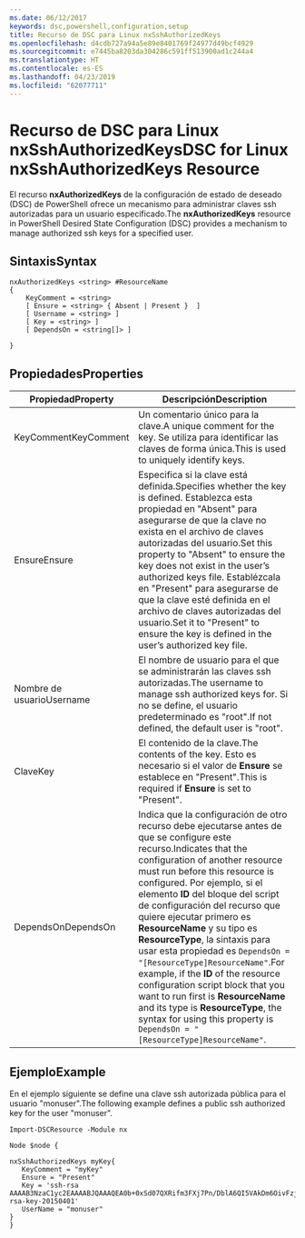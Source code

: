 ```yaml
---
ms.date: 06/12/2017
keywords: dsc,powershell,configuration,setup
title: Recurso de DSC para Linux nxSshAuthorizedKeys
ms.openlocfilehash: d4cdb727a94a5e89e8401769f24977d49bcf4929
ms.sourcegitcommit: e7445ba8203da304286c591ff513900ad1c244a4
ms.translationtype: HT
ms.contentlocale: es-ES
ms.lasthandoff: 04/23/2019
ms.locfileid: "62077711"
---
```

# <a name="dsc-for-linux-nxsshauthorizedkeys-resource"></a><span data-ttu-id="78a06-103">Recurso de DSC para Linux nxSshAuthorizedKeys</span><span class="sxs-lookup"><span data-stu-id="78a06-103">DSC for Linux nxSshAuthorizedKeys Resource</span></span>

<span data-ttu-id="78a06-104">El recurso **nxAuthorizedKeys** de la configuración de estado de deseado (DSC) de PowerShell ofrece un mecanismo para administrar claves ssh autorizadas para un usuario especificado.</span><span class="sxs-lookup"><span data-stu-id="78a06-104">The **nxAuthorizedKeys** resource in PowerShell Desired State Configuration (DSC) provides a mechanism to manage authorized ssh keys for a specified user.</span></span>

## <a name="syntax"></a><span data-ttu-id="78a06-105">Sintaxis</span><span class="sxs-lookup"><span data-stu-id="78a06-105">Syntax</span></span>

```
nxAuthorizedKeys <string> #ResourceName
{
    KeyComment = <string>
    [ Ensure = <string> { Absent | Present }  ]
    [ Username = <string> ]
    [ Key = <string> ]
    [ DependsOn = <string[]> ]

}
```

## <a name="properties"></a><span data-ttu-id="78a06-106">Propiedades</span><span class="sxs-lookup"><span data-stu-id="78a06-106">Properties</span></span>

|  <span data-ttu-id="78a06-107">Propiedad</span><span class="sxs-lookup"><span data-stu-id="78a06-107">Property</span></span> |  <span data-ttu-id="78a06-108">Descripción</span><span class="sxs-lookup"><span data-stu-id="78a06-108">Description</span></span> |
|---|---|
| <span data-ttu-id="78a06-109">KeyComment</span><span class="sxs-lookup"><span data-stu-id="78a06-109">KeyComment</span></span>| <span data-ttu-id="78a06-110">Un comentario único para la clave.</span><span class="sxs-lookup"><span data-stu-id="78a06-110">A unique comment for the key.</span></span> <span data-ttu-id="78a06-111">Se utiliza para identificar las claves de forma única.</span><span class="sxs-lookup"><span data-stu-id="78a06-111">This is used to uniquely identify keys.</span></span>|
| <span data-ttu-id="78a06-112">Ensure</span><span class="sxs-lookup"><span data-stu-id="78a06-112">Ensure</span></span>| <span data-ttu-id="78a06-113">Especifica si la clave está definida.</span><span class="sxs-lookup"><span data-stu-id="78a06-113">Specifies whether the key is defined.</span></span> <span data-ttu-id="78a06-114">Establezca esta propiedad en "Absent" para asegurarse de que la clave no exista en el archivo de claves autorizadas del usuario.</span><span class="sxs-lookup"><span data-stu-id="78a06-114">Set this property to "Absent" to ensure the key does not exist in the user’s authorized keys file.</span></span> <span data-ttu-id="78a06-115">Establézcala en "Present" para asegurarse de que la clave esté definida en el archivo de claves autorizadas del usuario.</span><span class="sxs-lookup"><span data-stu-id="78a06-115">Set it to "Present" to ensure the key is defined in the user’s authorized key file.</span></span>|
| <span data-ttu-id="78a06-116">Nombre de usuario</span><span class="sxs-lookup"><span data-stu-id="78a06-116">Username</span></span>| <span data-ttu-id="78a06-117">El nombre de usuario para el que se administrarán las claves ssh autorizadas.</span><span class="sxs-lookup"><span data-stu-id="78a06-117">The username to manage ssh authorized keys for.</span></span> <span data-ttu-id="78a06-118">Si no se define, el usuario predeterminado es "root".</span><span class="sxs-lookup"><span data-stu-id="78a06-118">If not defined, the default user is "root".</span></span>|
| <span data-ttu-id="78a06-119">Clave</span><span class="sxs-lookup"><span data-stu-id="78a06-119">Key</span></span>| <span data-ttu-id="78a06-120">El contenido de la clave.</span><span class="sxs-lookup"><span data-stu-id="78a06-120">The contents of the key.</span></span> <span data-ttu-id="78a06-121">Esto es necesario si el valor de **Ensure** se establece en "Present".</span><span class="sxs-lookup"><span data-stu-id="78a06-121">This is required if **Ensure** is set to "Present".</span></span>|
| <span data-ttu-id="78a06-122">DependsOn</span><span class="sxs-lookup"><span data-stu-id="78a06-122">DependsOn</span></span> | <span data-ttu-id="78a06-123">Indica que la configuración de otro recurso debe ejecutarse antes de que se configure este recurso.</span><span class="sxs-lookup"><span data-stu-id="78a06-123">Indicates that the configuration of another resource must run before this resource is configured.</span></span> <span data-ttu-id="78a06-124">Por ejemplo, si el elemento **ID** del bloque del script de configuración del recurso que quiere ejecutar primero es **ResourceName** y su tipo es **ResourceType**, la sintaxis para usar esta propiedad es `DependsOn = "[ResourceType]ResourceName"`.</span><span class="sxs-lookup"><span data-stu-id="78a06-124">For example, if the **ID** of the resource configuration script block that you want to run first is **ResourceName** and its type is **ResourceType**, the syntax for using this property is `DependsOn = "[ResourceType]ResourceName"`.</span></span>|

## <a name="example"></a><span data-ttu-id="78a06-125">Ejemplo</span><span class="sxs-lookup"><span data-stu-id="78a06-125">Example</span></span>

<span data-ttu-id="78a06-126">En el ejemplo siguiente se define una clave ssh autorizada pública para el usuario "monuser".</span><span class="sxs-lookup"><span data-stu-id="78a06-126">The following example defines a public ssh authorized key for the user "monuser".</span></span>

```
Import-DSCResource -Module nx

Node $node {

nxSshAuthorizedKeys myKey{
   KeyComment = "myKey"
   Ensure = "Present"
   Key = 'ssh-rsa AAAAB3NzaC1yc2EAAAABJQAAAQEA0b+0xSd07QXRifm3FXj7Pn/DblA6QI5VAkDm6OivFzj3U6qGD1VJ6AAxWPCyMl/qhtpRtxZJDu/TxD8AyZNgc8aN2CljN1hOMbBRvH2q5QPf/nCnnJRaGsrxIqZjyZdYo9ZEEzjZUuMDM5HI1LA9B99k/K6PK2Bc1NLivpu7nbtVG2tLOQs+GefsnHuetsRMwo/+c3LtwYm9M0XfkGjYVCLO4CoFuSQpvX6AB3TedUy6NZ0iuxC0kRGg1rIQTwSRcw+McLhslF0drs33fw6tYdzlLBnnzimShMuiDWiT37WqCRovRGYrGCaEFGTG2e0CN8Co8nryXkyWc6NSDNpMzw== rsa-key-20150401'
   UserName = "monuser"
}
}
```